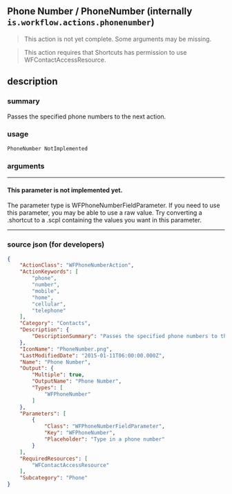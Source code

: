
## Phone Number / PhoneNumber (internally `is.workflow.actions.phonenumber`)

> This action is not yet complete. Some arguments may be missing.

> This action requires that Shortcuts has permission to use WFContactAccessResource.


## description

### summary

Passes the specified phone numbers to the next action.


### usage
```
PhoneNumber NotImplemented
```

### arguments

---

#### This parameter is not implemented yet.

The parameter type is WFPhoneNumberFieldParameter. If you need to use this parameter, you may
be able to use a raw value. Try converting a .shortcut to a .scpl containing
the values you want in this parameter.

---

### source json (for developers)

```json
{
	"ActionClass": "WFPhoneNumberAction",
	"ActionKeywords": [
		"phone",
		"number",
		"mobile",
		"home",
		"cellular",
		"telephone"
	],
	"Category": "Contacts",
	"Description": {
		"DescriptionSummary": "Passes the specified phone numbers to the next action."
	},
	"IconName": "PhoneNumber.png",
	"LastModifiedDate": "2015-01-11T06:00:00.000Z",
	"Name": "Phone Number",
	"Output": {
		"Multiple": true,
		"OutputName": "Phone Number",
		"Types": [
			"WFPhoneNumber"
		]
	},
	"Parameters": [
		{
			"Class": "WFPhoneNumberFieldParameter",
			"Key": "WFPhoneNumber",
			"Placeholder": "Type in a phone number"
		}
	],
	"RequiredResources": [
		"WFContactAccessResource"
	],
	"Subcategory": "Phone"
}
```
